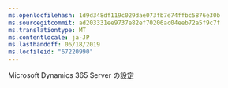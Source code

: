 ```yaml
---
ms.openlocfilehash: 1d9d348df119c029dae073fb7e74ffbc5876e30b
ms.sourcegitcommit: ad203331ee9737e82ef70206ac04eeb72a5f9c7f
ms.translationtype: MT
ms.contentlocale: ja-JP
ms.lasthandoff: 06/18/2019
ms.locfileid: "67220990"
---
```

Microsoft Dynamics 365 Server の設定